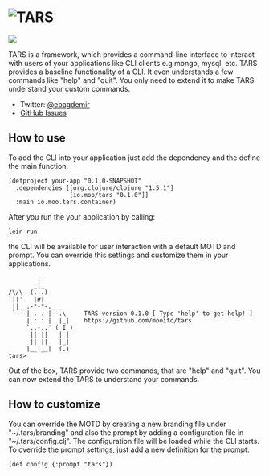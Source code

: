 ![TARS](http://www.moo.io/img/tars2.jpg)
===

<img src="https://travis-ci.org/mooito/tars.svg" />

TARS is a framework, which provides a command-line interface to interact with users of your applications like  CLI clients e.g mongo, mysql, etc. TARS provides a baseline functionality of a CLI.  It even understands a few commands like "help" and "quit". You only need to extend it to make TARS understand your custom commands.

+ Twitter: [@ebagdemir](https://twitter.com/ebagdemir)
+ [GitHub Issues](https://github.com/mooito/tars/issues)

How to use
---

To add the CLI into your application just add the dependency and the define the main function.

```
(defproject your-app "0.1.0-SNAPSHOT"
  :dependencies [[org.clojure/clojure "1.5.1"]
                 [io.moo/tars "0.1.0"]]
  :main io.moo.tars.container)
```

After you run the your application by calling:
```
lein run
```
the CLI will be available for user interaction with a default MOTD and prompt. You can override this settings and customize them in your applications.

```
        .
       _|_
/\/\  (. .)
`||'   |#|
 ||__.-"-"-.___
 `---| . . |--.\     TARS version 0.1.0 [ Type 'help' to get help! ]
     | : : |  |_|    https://github.com/mooito/tars
     `..-..' ( I )
      || ||   | |
      || ||   |_|
     |__|__|  (.)
tars>
```
Out of the box, TARS provide two commands, that are "help" and "quit". You can now extend the TARS to understand your commands.


How to customize
---

You can override the MOTD by creating a new branding file under "~/.tars/branding" and also the prompt by adding a configuration file in "~/.tars/config.clj". The configuration file will be loaded while the CLI starts. To override the prompt settings, just add a new definition for the prompt:

```
(def config {:prompt "tars"})
```

